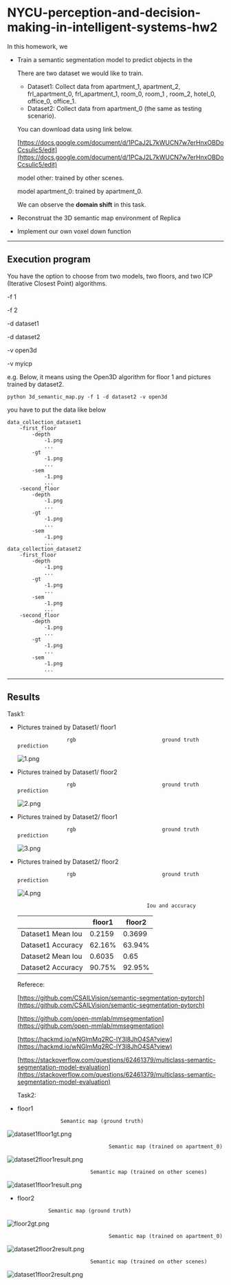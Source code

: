 # NYCU-perception-and-decision-making-in-intelligent-systems-hw2

In this homework, we

- Train a semantic segmentation model to predict objects in the
    
    There are two dataset we would like to train.
    
    - Dataset1: Collect data from apartment_1, apartment_2, frl_apartment_0,
    frl_apartment_1, room_0, room_1 , room_2, hotel_0, office_0, office_1.
    - Dataset2: Collect data from apartment_0 (the same as testing scenario).
    
    You can download data using link below.
    
    [https://docs.google.com/document/d/1PCaJ2L7kWUCN7w7erHnxOBDoCcsuIic5/edit](https://docs.google.com/document/d/1PCaJ2L7kWUCN7w7erHnxOBDoCcsuIic5/edit)
    
    model other: trained by other scenes.
    
    model apartment_0: trained by apartment_0. 
    
    We can observe the **domain shift** in this task.
    
- Reconstruat the 3D semantic map environment of Replica
- Implement our own voxel down function

---

## Execution program

You have the option to choose from two models, two floors, and two ICP (Iterative Closest Point) algorithms.

-f 1

-f 2

-d dataset1

-d dataset2

-v open3d

-v myicp

e.g. Below, it means using the Open3D algorithm for floor 1 and pictures trained by dataset2.

```
python 3d_semantic_map.py -f 1 -d dataset2 -v open3d
```

you have to put the data like below

```
data_collection_dataset1
	-first_floor
		-depth
			-1.png
			...
		-gt
			-1.png
			...
		-sem
			-1.png
			...
	-second_floor
		-depth
			-1.png
			...
		-gt
			-1.png
			...
		-sem
			-1.png
			...
data_collection_dataset2
	-first_floor
		-depth
			-1.png
			...
		-gt
			-1.png
			...
		-sem
			-1.png
			...
	-second_floor
		-depth
			-1.png
			...
		-gt
			-1.png
			...
		-sem
			-1.png
			...
```

---

## Results

Task1:

- Pictures trained by Dataset1/ floor1
    
    
                      rgb 			                 ground truth                                 prediction	
    
    ![1.png](NYCU-perception-and-decision-making-in-intelligent%205dcd604d56b14e009e398d650fcda861/1.png)
    
- Pictures trained by Dataset1/ floor2
    
                      rgb 			                 ground truth                                 prediction	
    
    ![2.png](NYCU-perception-and-decision-making-in-intelligent%205dcd604d56b14e009e398d650fcda861/2.png)
    
- Pictures trained by Dataset2/ floor1
    
                      rgb 			                 ground truth                                 prediction	
    
    ![3.png](NYCU-perception-and-decision-making-in-intelligent%205dcd604d56b14e009e398d650fcda861/3.png)
    
- Pictures trained by Dataset2/ floor2
    
                      rgb 			                 ground truth                                 prediction	
    
    ![4.png](NYCU-perception-and-decision-making-in-intelligent%205dcd604d56b14e009e398d650fcda861/4.png)
    
                                                Iou and accuracy
    
    |  | floor1 | floor2 |
    | --- | --- | --- |
    | Dataset1 Mean Iou | 0.2159 | 0.3699 |
    | Dataset1 Accuracy | 62.16% | 63.94% |
    | Dataset2 Mean Iou | 0.6035 | 0.65 |
    | Dataset2 Accuracy | 90.75% | 92.95% |
    
    Referece:
    
    [https://github.com/CSAILVision/semantic-segmentation-pytorch](https://github.com/CSAILVision/semantic-segmentation-pytorch)
    
    [https://github.com/open-mmlab/mmsegmentation](https://github.com/open-mmlab/mmsegmentation)
    
    [https://hackmd.io/wNGlmMq2RC-lY3l8JhO4SA?view](https://hackmd.io/wNGlmMq2RC-lY3l8JhO4SA?view)
    
    [https://stackoverflow.com/questions/62461379/multiclass-semantic-segmentation-model-evaluation](https://stackoverflow.com/questions/62461379/multiclass-semantic-segmentation-model-evaluation)
    
    Task2:
    
- floor1

  					Semantic map (ground truth)

![dataset1floor1gt.png](https://github.com/randy2332/NYCU-perception-and-decision-making-in-intelligent-systems-hw2/blob/main/pictures/floor1gt.png)

                                     Semantic map (trained on apartment_0)

![dataset2floor1result.png](https://github.com/randy2332/NYCU-perception-and-decision-making-in-intelligent-systems-hw2/blob/main/pictures/dataset2floor1result.png)

                               Semantic map (trained on other scenes)

![dataset1floor1result.png](https://github.com/randy2332/NYCU-perception-and-decision-making-in-intelligent-systems-hw2/blob/main/pictures/dataset1floor1result.png)

- floor2

  				Semantic map (ground truth)

![floor2gt.png](https://github.com/randy2332/NYCU-perception-and-decision-making-in-intelligent-systems-hw2/blob/main/pictures/floor2gt.png)

                                     Semantic map (trained on apartment_0)

![dataset2floor2result.png](https://github.com/randy2332/NYCU-perception-and-decision-making-in-intelligent-systems-hw2/blob/main/pictures/dataset2floor2result.png)

                               Semantic map (trained on other scenes)

![dataset1floor2result.png](https://github.com/randy2332/NYCU-perception-and-decision-making-in-intelligent-systems-hw2/blob/main/pictures/dataset1floor2result.png)
